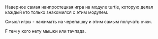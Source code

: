 Наверное самая наипростецкая игра на модуле turtle, которую делал каждый кто только знакомился с этим модулем.

Смысл игры - нажимать на черепашку и этим самым получать очки.

F тем у кого нету мышки или тачпада.
